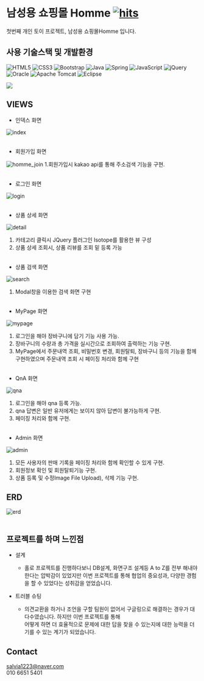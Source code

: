 # 남성용 쇼핑몰 Homme [![hits](https://hits.seeyoufarm.com/api/count/incr/badge.svg?url=https%3A%2F%2Fgithub.com%2Fmelona96%2FFirstProject_Homme&count_bg=%2321AA27&title_bg=%23555555&icon=&icon_color=%23E7E7E7&title=hits&edge_flat=false)](https://hits.seeyoufarm.com)

첫번째 개인 토이 프로젝트, 남성용 쇼핑몰Homme 입니다.

## 사용 기술스택 및 개발환경 

![HTML5](https://img.shields.io/badge/html5-%23E34F26.svg?style=for-the-badge&logo=html5&logoColor=white)
![CSS3](https://img.shields.io/badge/css3-%231572B6.svg?style=for-the-badge&logo=css3&logoColor=white)
![Bootstrap](https://img.shields.io/badge/bootstrap-%23563D7C.svg?style=for-the-badge&logo=bootstrap&logoColor=white)
![Java](https://img.shields.io/badge/java-%23ED8B00.svg?style=for-the-badge&logo=java&logoColor=white)
![Spring](https://img.shields.io/badge/spring-%236DB33F.svg?style=for-the-badge&logo=spring&logoColor=white)
![JavaScript](https://img.shields.io/badge/javascript-%23323330.svg?style=for-the-badge&logo=javascript&logoColor=%23F7DF1E)
![jQuery](https://img.shields.io/badge/jquery-%230769AD.svg?style=for-the-badge&logo=jquery&logoColor=white)
![Oracle](https://img.shields.io/badge/Oracle-F80000?style=for-the-badge&logo=oracle&logoColor=white)
![Apache Tomcat](https://img.shields.io/badge/apache%20tomcat-%23F8DC75.svg?style=for-the-badge&logo=apache-tomcat&logoColor=black)
![Eclipse](https://img.shields.io/badge/Eclipse-FE7A16.svg?style=for-the-badge&logo=Eclipse&logoColor=white)


![](../header.png)



## VIEWS 
* 인덱스 화면

![index](https://user-images.githubusercontent.com/109336391/188415159-69496120-535f-48c5-a28c-2fa03b0d5d9d.gif)
<br><br>

* 회원가입 화면

![homme_join](https://user-images.githubusercontent.com/109336391/188415520-1fad16e1-704c-4c2b-b27d-9ab42ecff370.jpg)
1.회원가입시 kakao api를 통해 주소검색 기능을 구현.
<br><br>

* 로그인 화면

![login](https://user-images.githubusercontent.com/109336391/188416003-67cc3d4f-86c6-4e14-884d-aaebe6fe3ba3.gif)
<br><br>

* 상품 상세 화면

![detail](https://user-images.githubusercontent.com/109336391/188416309-53e9c649-cb5f-4749-bc81-29608aa88691.gif)
1. 카테고리 클릭시 JQuery 플러그인 Isotope를 활용한 뷰 구성
2. 상품 상세 조회시, 상품 리뷰를 조회 밑 등록 가능
<br><br>

* 상품 검색 화면

![search](https://user-images.githubusercontent.com/109336391/188417846-3623f6f7-e367-4ee7-9fce-53747be59e45.gif)
1. Modal창을 이용한 검색 화면 구현
<br><br>

* MyPage 화면

![mypage](https://user-images.githubusercontent.com/109336391/188417282-fb860e2e-f68f-4b30-99c8-32c4adace740.gif)
1. 로그인을 해야 장바구니에 담기 기능 사용 가능.
2. 장바구니의 수량과 총 가격을 실시간으로 조회하여 출력하는 기능 구현.
3. MyPage에서 주문내역 조회, 비밀번호 변경, 회원탈퇴, 장바구니 등의 기능을 함께 구현하였으며 주문내역 조회 시 페이징 처리와 함께 구현
<br><br>

* QnA 화면

![qna](https://user-images.githubusercontent.com/109336391/188418903-9db61acf-b780-4dcc-99db-5ab727a4556c.gif)
1. 로그인을 해야 qna 등록 가능.
2. qna 답변은 일반 유저에게는 보이지 않아 답변이 불가능하게 구현.
3. 페이징 처리와 함께 구현.
<br><br>

* Admin 화면

![admin](https://user-images.githubusercontent.com/109336391/188419266-0875008e-2ba9-4d35-8253-c88ceb8aab75.gif)
1. 모든 사용자의 판매 기록을 페이징 처리와 함께 확인할 수 있게 구현.
2. 회원정보 확인 및 회원탈퇴기능 구현.
3. 상품 등록 및 수정Image File Upload), 삭제 기능 구현.



## ERD

![erd](https://user-images.githubusercontent.com/109336391/188422080-be37ef1d-7486-445b-94f7-070efe4c21aa.png)
<br><br>


## 프로젝트를 하며 느낀점

- 설계
  - 홀로 프로젝트를 진행하다보니 DB설계, 화면구조 설계등 A to Z를 전부 해내야 한다는 압박감이 있었지만
    이번 프로젝트를 통해 협업의 중요성과, 다양한 경험을 할 수 있었다는 성취감을 얻었습니다.
  

- 트러블 슈팅
  - 의견교환을 하거나 조언을 구할 팀원이 없어서 구글링으로 해결하는 경우가 대다수였습니다. 하지만 이번 프로젝트를 통해<br>
    어떻게 하면 더 효율적으로 문제에 대한 답을 찾을 수 있는지에 대한 능력을 더 기를 수 있는 계기가 되었습니다.

## Contact

salvia1223@naver.com
<br>
010 6651 5401



<!-- Markdown link & img dfn's -->
[npm-image]: https://img.shields.io/npm/v/datadog-metrics.svg?style=flat-square
[npm-url]: https://npmjs.org/package/datadog-metrics
[npm-downloads]: https://img.shields.io/npm/dm/datadog-metrics.svg?style=flat-square
[travis-image]: https://img.shields.io/travis/dbader/node-datadog-metrics/master.svg?style=flat-square
[travis-url]: https://travis-ci.org/dbader/node-datadog-metrics
[wiki]: https://github.com/yourname/yourproject/wiki
